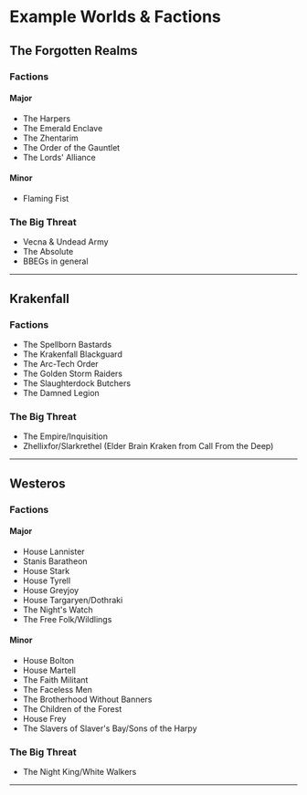# Example Worlds & Factions

## The Forgotten Realms

### Factions

#### Major

- The Harpers
- The Emerald Enclave
- The Zhentarim
- The Order of the Gauntlet
- The Lords' Alliance

#### Minor

- Flaming Fist

### The Big Threat

- Vecna & Undead Army
- The Absolute
- BBEGs in general

---

## Krakenfall

### Factions

- The Spellborn Bastards
- The Krakenfall Blackguard
- The Arc-Tech Order
- The Golden Storm Raiders
- The Slaughterdock Butchers
- The Damned Legion

### The Big Threat

- The Empire/Inquisition
- Zhellixfor/Slarkrethel (Elder Brain Kraken from Call From the Deep)

---

## Westeros

### Factions

#### Major

- House Lannister
- Stanis Baratheon
- House Stark
- House Tyrell
- House Greyjoy
- House Targaryen/Dothraki
- The Night's Watch
- The Free Folk/Wildlings

#### Minor

- House Bolton
- House Martell
- The Faith Militant
- The Faceless Men
- The Brotherhood Without Banners
- The Children of the Forest
- House Frey
- The Slavers of Slaver's Bay/Sons of the Harpy

### The Big Threat

- The Night King/White Walkers

---
